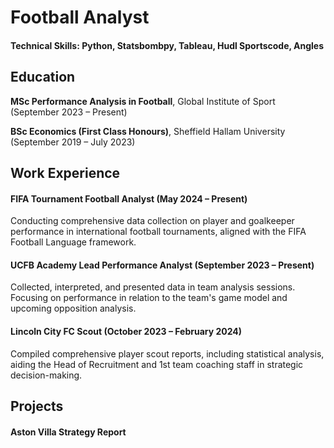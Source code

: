 # Football Analyst

#### Technical Skills: Python, Statsbombpy, Tableau, Hudl Sportscode, Angles

## Education
**MSc Performance Analysis in Football**, Global Institute of Sport (September 2023 – Present) 

**BSc Economics (First Class Honours)**, Sheffield Hallam University (September 2019 – July 2023) 

## Work Experience
#### FIFA Tournament Football Analyst (May 2024 – Present)
Conducting comprehensive data collection on player and goalkeeper performance in international football tournaments, aligned with the FIFA Football Language framework.

#### UCFB Academy Lead Performance Analyst (September 2023 – Present)
Collected, interpreted, and presented data in team analysis sessions. Focusing on performance in relation to the team's game model and upcoming opposition analysis.

#### Lincoln City FC Scout (October 2023 – February 2024)
Compiled comprehensive player scout reports, including statistical analysis, aiding the Head of Recruitment and 1st team coaching staff in strategic decision-making.

## Projects
#### Aston Villa Strategy Report 
